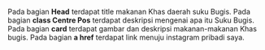 Pada bagian **Head** terdapat title makanan Khas daerah suku Bugis.
Pada bagian **class Centre Pos** terdapat deskripsi mengenai apa itu Suku Bugis.
Pada bagian **card** terdapat gambar dan deskripsi makanan-makanan Khas bugis.
Pada bagian **a href** terdapat link menuju instagram pribadi saya.
